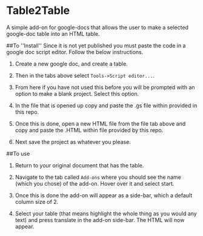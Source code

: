# Table2Table
A simple add-on for google-docs that allows the user to make a selected google-doc table into an HTML table. 

##To ''Install''
Since it is not yet published you must paste the code in a google doc script editor.
Follow the below instructions.

1. Create a new google doc, and create a table.

2. Then in the tabs above select ``Tools->Script editor...``.

3. From here if you have not used this before you will be prompted with an option to make a blank project. 
Select this option.

4. In the file that is opened up copy and paste the .gs file within provided in this repo.

5. Once this is done, open a new HTML file from the file tab above and copy and paste the .HTML
within file provided by this repo.

6. Next save the project as whatever you please.

##To use
1. Return to your original document that has the table.

2. Navigate to the tab called ```Add-ons``` where you should see the name (which you chose) of the add-on.
Hover over it and select start.

3. Once this is done the add-on will appear as a side-bar, which a default column size of 2.

4. Select your table (that means highlight the whole thing as you would any text) and press translate 
in the add-on side-bar. The HTML will now appear.
